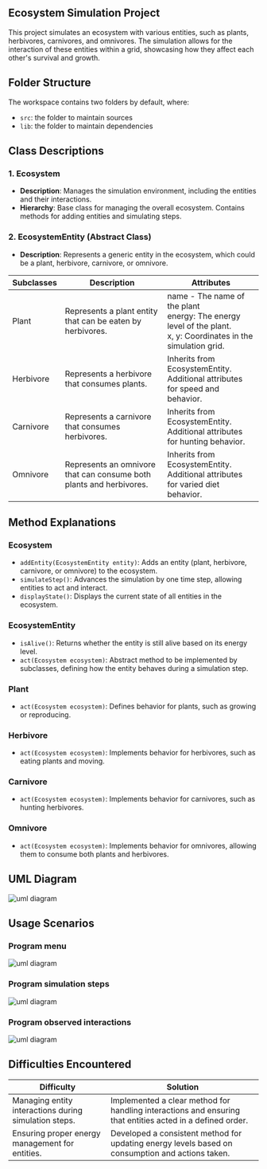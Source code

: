 ## Ecosystem Simulation Project

This project simulates an ecosystem with various entities, such as plants, herbivores, carnivores, and omnivores. The simulation allows for the interaction of these entities within a grid, showcasing how they affect each other's survival and growth.

## Folder Structure

The workspace contains two folders by default, where:

- `src`: the folder to maintain sources
- `lib`: the folder to maintain dependencies

## Class Descriptions
### 1. Ecosystem
- **Description**: Manages the simulation environment, including the entities and their interactions.
- **Hierarchy**: Base class for managing the overall ecosystem. Contains methods for adding entities and simulating steps.

### 2. EcosystemEntity (Abstract Class)
- **Description**: Represents a generic entity in the ecosystem, which could be a plant, herbivore, carnivore, or omnivore.

|Subclasses  |Description  |Attributes  |
|---------|---------|---------|
|Plant     |     Represents a plant entity that can be eaten by herbivores.    | name - The name of the plant <br/> energy: The energy level of the plant.  <br/>  x, y: Coordinates in the simulation grid.   |
|Herbivore     |    Represents a herbivore that consumes plants.     |  Inherits from EcosystemEntity. <br/>   Additional attributes for speed and behavior.    |
|Carnivore     | Represents a carnivore that consumes herbivores.        |   Inherits from EcosystemEntity. <br/>  Additional attributes for hunting behavior.    |
|Omnivore     |  Represents an omnivore that can consume both plants and herbivores.       |   Inherits from EcosystemEntity. <br/>  Additional attributes for varied diet behavior.     |


## Method Explanations
### Ecosystem
- `addEntity(EcosystemEntity entity)`: Adds an entity (plant, herbivore, carnivore, or omnivore) to the ecosystem.
- `simulateStep()`: Advances the simulation by one time step, allowing entities to act and interact.
- `displayState()`: Displays the current state of all entities in the ecosystem.

### EcosystemEntity
- `isAlive()`: Returns whether the entity is still alive based on its energy level.
- `act(Ecosystem ecosystem)`: Abstract method to be implemented by subclasses, defining how the entity behaves during a simulation step.

### Plant
- `act(Ecosystem ecosystem)`: Defines behavior for plants, such as growing or reproducing.

### Herbivore
- `act(Ecosystem ecosystem)`: Implements behavior for herbivores, such as eating plants and moving.

### Carnivore
- `act(Ecosystem ecosystem)`: Implements behavior for carnivores, such as hunting herbivores.

### Omnivore
- `act(Ecosystem ecosystem)`: Implements behavior for omnivores, allowing them to consume both plants and herbivores.

## UML Diagram
![uml diagram](./lib/uml.png)

## Usage Scenarios
### Program menu
![uml diagram](./lib/menu.png)
### Program simulation steps
![uml diagram](./lib/grid.png)
### Program observed interactions
![uml diagram](./lib/observation.png)

## Difficulties Encountered

|Difficulty  |Solution  |
|---------|---------|
|Managing entity interactions during simulation steps.     |   Implemented a clear method for handling interactions and ensuring that entities acted in a defined order.      |
|Ensuring proper energy management for entities.     |   Developed a consistent method for updating energy levels based on consumption and actions taken.      |
